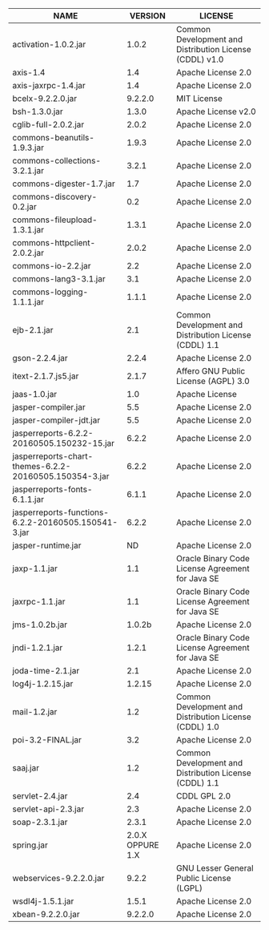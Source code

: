 | NAME | VERSION | LICENSE|
| -------- | -------- | -------- |
| activation-1.0.2.jar   | 1.0.2   | Common Development and Distribution License (CDDL) v1.0   |
|  axis-1.4  | 1.4   | Apache License 2.0   |
|  axis-jaxrpc-1.4.jar  | 1.4   | Apache License 2.0   |
|  bcelx-9.2.2.0.jar  | 9.2.2.0   | MIT License   |
|  bsh-1.3.0.jar  | 1.3.0   | Apache License v2.0   |
|  cglib-full-2.0.2.jar  | 2.0.2   | Apache License 2.0   |
| commons-beanutils-1.9.3.jar   | 1.9.3   | Apache License 2.0   |
| commons-collections-3.2.1.jar   | 3.2.1   | Apache License 2.0   |
| commons-digester-1.7.jar   | 1.7   | Apache License 2.0   |
| commons-discovery-0.2.jar   | 0.2   | Apache License 2.0   |
| commons-fileupload-1.3.1.jar   | 1.3.1   | Apache License 2.0   |
| commons-httpclient-2.0.2.jar   | 2.0.2   | Apache License 2.0   |
| commons-io-2.2.jar   | 2.2   | Apache License 2.0   |
| commons-lang3-3.1.jar   | 3.1   | Apache License 2.0   |
| commons-logging-1.1.1.jar   | 1.1.1   | Apache License 2.0   |
| ejb-2.1.jar   | 2.1   | Common Development and Distribution License (CDDL) 1.1  |
| gson-2.2.4.jar   | 2.2.4   | Apache License 2.0   |
| itext-2.1.7.js5.jar   | 2.1.7   | Affero GNU Public License (AGPL) 3.0   |
| jaas-1.0.jar   | 1.0   | Apache License   |
| jasper-compiler.jar   | 5.5   | Apache License 2.0   |
| jasper-compiler-jdt.jar   | 5.5   | Apache License 2.0   |
| jasperreports-6.2.2-20160505.150232-15.jar   | 6.2.2   | Apache License 2.0   |
| jasperreports-chart-themes-6.2.2-20160505.150354-3.jar   | 6.2.2   | Apache License 2.0   |
| jasperreports-fonts-6.1.1.jar   | 6.1.1   | Apache License 2.0   |
| jasperreports-functions-6.2.2-20160505.150541-3.jar   | 6.2.2   | Apache License 2.0   |
| jasper-runtime.jar   | ND   | Apache License 2.0   |
| jaxp-1.1.jar   | 1.1   | Oracle Binary Code License Agreement for Java SE   |
| jaxrpc-1.1.jar   | 1.1   | Oracle Binary Code License Agreement for Java SE    | 
| jms-1.0.2b.jar   | 1.0.2b   | Apache License 2.0   | 
| jndi-1.2.1.jar   | 1.2.1   | Oracle Binary Code License Agreement for Java SE   |
| joda-time-2.1.jar   | 2.1   | Apache License 2.0   |
| log4j-1.2.15.jar   | 1.2.15   | Apache License 2.0   |
| mail-1.2.jar   | 1.2   | Common Development and Distribution License (CDDL) 1.0   |
| poi-3.2-FINAL.jar   | 3.2   | Apache License 2.0   |
| saaj.jar   | 1.2   | Common Development and Distribution License (CDDL) 1.1    |
| servlet-2.4.jar   | 2.4   | CDDL GPL 2.0   |
| servlet-api-2.3.jar   | 2.3   | Apache License 2.0   |
| soap-2.3.1.jar   | 2.3.1   | Apache License 2.0   |
| spring.jar   | 2.0.X OPPURE 1.X   | Apache License 2.0   |
| webservices-9.2.2.0.jar   | 9.2.2   | GNU Lesser General Public License (LGPL)   |
| wsdl4j-1.5.1.jar   | 1.5.1   | Apache License 2.0   |
| xbean-9.2.2.0.jar   | 9.2.2.0   | Apache License 2.0   |
